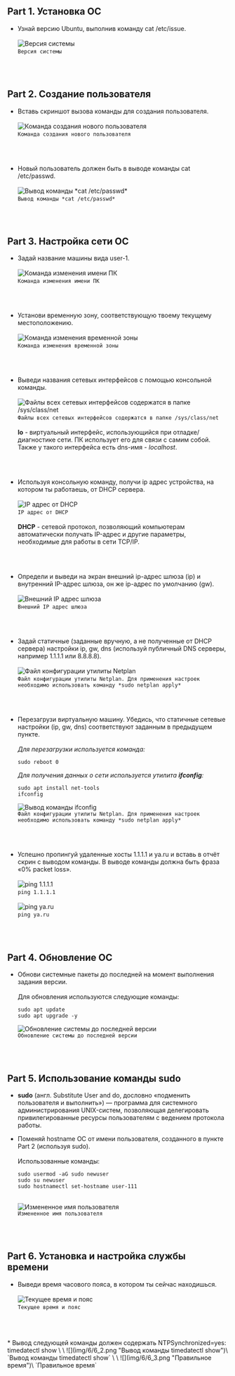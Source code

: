 ## Part 1. Установка ОС

* Узнай версию Ubuntu, выполнив команду cat /etc/issue.\
\
![](img/1/1.png "Версия системы")\
`Версия системы`
<br>
<br>



## Part 2. Создание пользователя

* Вставь скриншот вызова команды для создания пользователя.\
\
![](img/2/2_1.png "Команда создания нового пользователя")\
`Команда создания нового пользователя`
<br>
<br>

* Новый пользователь должен быть в выводе команды cat /etc/passwd.\
\
![](img/2/2_2.png "Вывод команды *cat /etc/passwd*")\
`Вывод команды *cat /etc/passwd*`
<br>
<br>



## Part 3. Настройка сети ОС

* Задай название машины вида user-1.\
\
![](img/3/3_1.png "Команда изменения имени ПК")\
`Команда изменения имени ПК`
<br>
<br>

* Установи временную зону, соответствующую твоему текущему местоположению.\
\
![](img/3/3_2.png "Команда изменения временной зоны")\
`Команда изменения временной зоны`
<br>
<br>

* Выведи названия сетевых интерфейсов с помощью консольной команды.\
\
![](img/3/3_3.png "Файлы всех сетевых интерфейсов содержатся в папке /sys/class/net")\
`Файлы всех сетевых интерфейсов содержатся в папке /sys/class/net`
\
\
**lo** - виртуальный интерфейс, использующийся при отладке/диагностике сети. ПК использует его для связи с самим собой. Также у такого интерфейса есть dns-имя - *localhost*.
<br>
<br>

* Используя консольную команду, получи ip адрес устройства, на котором ты работаешь, от DHCP сервера.\
\
![](img/3/3_4.png "IP адрес от DHCP")\
`IP адрес от DHCP`
\
\
**DHCP** - сетевой протокол, позволяющий компьютерам автоматически получать IP-адрес и другие параметры, необходимые для работы в сети TCP/IP.
<br>
<br>

* Определи и выведи на экран внешний ip-адрес шлюза (ip) и внутренний IP-адрес шлюза, он же ip-адрес по умолчанию (gw).\
\
![](img/3/3_5.png "Внешний IP адрес шлюза")\
`Внешний IP адрес шлюза`
<br>
<br>

* Задай статичные (заданные вручную, а не полученные от DHCP сервера) настройки ip, gw, dns (используй публичный DNS серверы, например 1.1.1.1 или 8.8.8.8).\
\
![](img/3/3_6.png "Файл конфигурации утилиты Netplan")\
`Файл конфигурации утилиты Netplan. Для применения настроек необходимо использовать команду *sudo netplan apply*`
<br>
<br>

* Перезагрузи виртуальную машину. Убедись, что статичные сетевые настройки (ip, gw, dns) соответствуют заданным в предыдущем пункте.\
\
*Для перезагрузки используется команда:*
    ```shell
    sudo reboot 0
    ```
    *Для получения данных о сети используется утилита **ifconfig**:*
    ```shell
    sudo apt install net-tools
    ifconfig
    ```

    ![](img/3/3_7.png "Вывод команды ifconfig")\
    `Файл конфигурации утилиты Netplan. Для применения настроек необходимо использовать команду *sudo netplan apply*`
<br>
<br>

* Успешно пропингуй удаленные хосты 1.1.1.1 и ya.ru и вставь в отчёт скрин с выводом команды. В выводе команды должна быть фраза «0% packet loss».\
\
![](img/3/3_8.png "ping 1.1.1.1")\
`ping 1.1.1.1`
\
\
![](img/3/3_9.png "ping ya.ru")\
`ping ya.ru`
<br>
<br>



## Part 4. Обновление ОС

* Обнови системные пакеты до последней на момент выполнения задания версии.
\
\
Для обновления используются следующие команды:

    ```shell
    sudo apt update
    sudo apt upgrade -y
    ```

    ![](img/4/4_1.png "Обновление системы до последней версии")\
    `Обновление системы до последней версии`
<br>
<br>



## Part 5. Использование команды sudo
* **sudo** (англ. Substitute User and do, дословно «подменить пользователя и выполнить») — программа для системного администрирования UNIX-систем, позволяющая делегировать привилегированные ресурсы пользователям с ведением протокола работы.
* Поменяй hostname ОС от имени пользователя, созданного в пункте Part 2 (используя sudo).
\
\
    Использованные команды:

    ```shell
    sudo usermod -aG sudo newuser
    sudo su newuser
    sudo hostnamectl set-hostname user-111
    ```
    \
    ![](img/5/5_1.png "Измененное имя пользователя")\
    `Измененное имя пользователя`
<br>
<br>


## Part 6. Установка и настройка службы времени

* Выведи время часового пояса, в котором ты сейчас находишься.
\
\
![](img/6/6_1.png "Текущее время и пояс")\
`Текущее время и пояс`
<br>
<br>
<br>
* Вывод следующей команды должен содержать NTPSynchronized=yes: timedatectl show
\
\
![](img/6/6_2.png "Вывод команды timedatectl show")\
`Вывод команды timedatectl show`
\
\
![](img/6/6_3.png "Правильное время")\
`Правильное время`